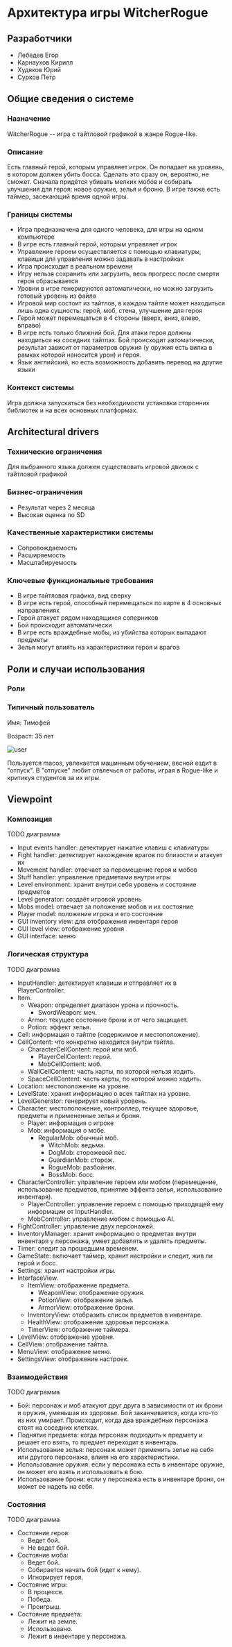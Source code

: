 # Архитектура игры WitcherRogue

## Разработчики

- Лебедев Егор
- Карнаухов Кирилл
- Худяков Юрий
- Сурков Петр

## Общие сведения о системе

### Назначение

WitcherRogue -- игра с тайтловой графикой в жанре Rogue-like.

### Описание

Есть главный герой, которым управляет игрок. Он попадает на уровень, в котором должен убить босса. Сделать это сразу
он, вероятно, не сможет. Сначала придётся убивать мелких мобов и собирать улучшения для героя:
новое оружие, зелья и броню. В игре также есть таймер, засекающий время одной игры.

### Границы системы

- Игра предназначена для одного человека, для игры на одном компьютере
- В игре есть главный герой, которым управляет игрок
- Управление героем осуществляется с помощью клавиатуры, клавиши для управления можно задавать в настройках
- Игра происходит в реальном времени
- Игру нельзя сохранить или загрузить, весь прогресс после смерти героя сбрасывается
- Уровни в игре генерируются автоматически, но можно загрузить готовый уровень из файла
- Игровой мир состоит из тайтлов, в каждом тайтле может находиться лишь одна сущность: герой, моб, стена, улучшение
  для героя
- Герой может перемещаться в 4 стороны (вверх, вниз, влево, вправо)
- В игре есть только ближний бой. Для атаки героя должны находиться на соседних тайтлах. Бой происходит
  автоматически, результат зависит от параметров оружия (у оружия есть вилка в рамках которой наносится урон) и
  героя.
- Язык английский, но есть возможность добавить перевод на другие языки

### Контекст системы

Игра должна запускаться без необходимости установки сторонних библиотек и на всех основных платформах.

## Architectural drivers

### Технические ограничения

Для выбранного языка должен существовать игровой движок с тайтловой графикой

### Бизнес-ограничения

- Результат через 2 месяца
- Высокая оценка по SD

### Качественные характеристики системы

- Сопровождаемость
- Расширяемость
- Масштабируемость

### Ключевые функциональные требования

- В игре тайтловая графика, вид сверху
- В игре есть герой, способный перемещаться по карте в 4 основных направлениях
- Герой атакует рядом находящихся соперников
- Бой происходит автоматически
- В игре есть враждебные мобы, из убийства которых выпадают предметы
- Зелья могут влиять на характеристики героя и врагов

## Роли и случаи использования

### Роли

### Типичный пользователь

Имя: Тимофей

Возраст: 35 лет

![user](img/user.jpeg)

Пользуется macos, увлекается машинным обучением, весной ездит в "отпуск". В "отпуске" любит отвлечься от работы, играя в
Rogue-like и критикуя студентов за их игры.

## Viewpoint

### Композиция

TODO диаграмма

- Input events handler: детектирует нажатие клавиш с клавиатуры
- Fight handler: детектирует нахождение врагов по близости и атакует их
- Movement handler: отвечает за перемещение героя и мобов
- Stuff handler: управление предметами внутри игры
- Level environment: хранит внутри себя уровень и состояние предметов
- Level generator: создаёт игровой уровень
- Mobs model: отвечает за положение мобов и их состояние
- Player model: положение игрока и его состояние
- GUI inventory view: для отображения инвентаря героя
- GUI level view: отображение уровня
- GUI interface: меню

### Логическая структура

TODO диаграмма

- InputHandler: детектирует клавиши и отправляет их в PlayerController.
- Item.
    - Weapon: определяет диапазон урона и прочность.
        - SwordWeapon: меч.
    - Armor: текущее состояние брони и от чего защищает.
    - Potion: эффект зелья.
- Cell: информация о тайтле (содержимое и местоположение).
- CellContent: что конкретно находится внутри тайтла.
    - CharacterCellContent: герой или моб.
        - PlayerCellContent: герой.
        - MobCellContent: моб.
    - WallCellContent: часть карты, по которой нельзя ходить.
    - SpaceCellContent: часть карты, по которой можно ходить.
- Location: местоположение на уровне.
- LevelState: хранит информацию о всех тайтлах на уровне.
- LevelGenerator: генерирует новый уровень.
- Character: местоположение, контроллер, текущее здоровье, предметы и примененные зелья и броня.
    - Player: информация о игроке
    - Mob: информация о мобе.
        - RegularMob: обычный моб.
            - WitchMob: ведьма.
            - DogMob: сторожевой пес.
            - GuardianMob: сторож.
            - RogueMob: разбойник.
            - BossMob: босс.
- CharacterController: управление героем или мобом (перемещение, использование предметов, принятие эффекта зелья,
  использование инвентаря).
    - PlayerController: управление героем с помощью приходящей ему информации от InputHandler.
    - MobController: управление мобом с помощью AI.
- FightController: управление двух персонажей.
- InventoryManager: хранит информацию о предметах внутри инвентаря у персонажа, умеет добавлять и удалять
  предметы.
- Timer: следит за прошедшим временем.
- GameState: включает таймер, хранит настройки и следит, жив ли герой и босс.
- Settings: хранит настройки игры.
- InterfaceView.
    - ItemView: отображение предмета.
        - WeaponView: отображение оружия.
        - PotionView: отображение зелья.
        - ArmorView: отображение брони.
    - InventoryView: отобразить список предметов в инвентаре.
    - HealthView: отображение здоровья персонажа.
    - TimerView: отображение таймера.
- LevelView: отображение уровня.
- CellView: отображение тайтла.
- MenuView: отображение меню.
- SettingsView: отображение настроек.

### Взаимодействия

TODO диаграмма

- Бой: персонаж и моб атакуют друг друга в зависимости от их брони и оружия, уменьшая их здоровье. Бой заканчивается,
  когда кто-то из них умирает. Происходит, когда два враждебных персонажа стоят на соседних клетках.
- Поднятие предмета: когда персонаж подходить к предмету и решает его взять, то предмет переходит в инвентарь.
- Использование зелья: персонаж может применить зелье на себя или другого персонажа, влияя на его характеристики.
- Использование оружия: если у персонажа есть в инвентаре оружие, он может его взять и использовать в бою.
- Использование брони: если у персонажа есть в инвентаре броня, он может ее надеть на себя.

### Состояния

TODO диаграмма

- Состояние героя:
  - Ведет бой.
  - Не ведет бой.
- Состояние моба:
  - Ведет бой.
  - Собирается начать бой (идет к нему).
  - Игнорирует героя.
- Состояние игры:
  - В процессе.
  - Победа.
  - Проигрыш.
- Состояние предмета:
  - Лежит на земле.
  - Использовано.
  - Лежит в инвентаре у персонажа.
